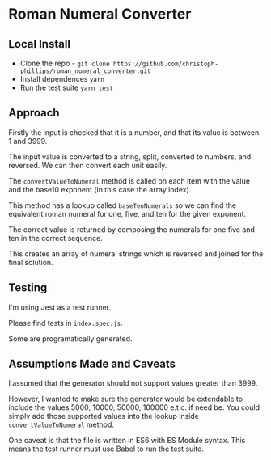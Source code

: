 # Roman Numeral Converter

## Local Install

- Clone the repo - `git clone https://github.com/christoph-phillips/roman_numeral_converter.git`
- Install dependences `yarn`
- Run the test suite `yarn test`

## Approach

Firstly the input is checked that it is a number, and that its value is between 1 and 3999.

The input value is converted to a string, split, converted to numbers, and reversed. We can then convert each unit easily.

The `convertValueToNumeral` method is called on each item with the value and the base10 exponent (in this case the array index).

This method has a lookup called `baseTenNumerals` so we can find the equivalent roman numeral for one, five, and ten for the given exponent.

The correct value is returned by composing the numerals for one five and ten in the correct sequence.

This creates an array of numeral strings which is reversed and joined for the final solution.

## Testing

I'm using Jest as a test runner.

Please find tests in `index.spec.js`.

Some are programatically generated.

## Assumptions Made and Caveats

I assumed that the generator should not support values greater than 3999.

However, I wanted to make sure the generator would be extendable to include the values 5000, 10000, 50000, 100000 e.t.c. if need be. You could simply add those supported values into the lookup inside `convertValueToNumeral` method.

One caveat is that the file is written in ES6 with ES Module syntax. This means the test runner must use Babel to run the test suite.
